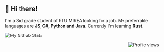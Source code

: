 ## 👋 Hi there!
I'm a 3rd grade student of RTU MIREA looking for a job. My preferrable languages are **JS, C#, Python and Java**. Currently I'm learning **Rust**.

![My Github Stats](https://github-readme-stats.vercel.app/api?username=AipNooBest&show_icons=true&theme=dark&count_private=true&include_all_commits=true&title_color=45cc06&icon_color=45cc06)

<img align="right" alt="Profile views" src="https://komarev.com/ghpvc/?username=AipNooBest&style=flat" />
